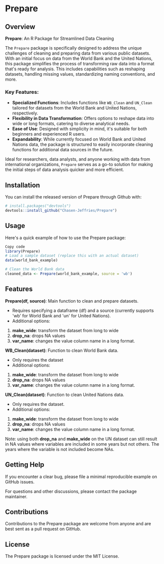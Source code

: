 # Prepare

## Overview

**Prepare**: An R Package for Streamlined Data Cleaning

The `Prepare` package is specifically designed to address the unique challenges of cleaning and preparing data from various public datasets. With an initial focus on data from the World Bank and the United Nations, this package simplifies the process of transforming raw data into a format that's ready for analysis. This includes capabilities such as reshaping datasets, handling missing values, standardizing naming conventions, and more.

### Key Features:

- **Specialized Functions**: Includes functions like `WB_Clean` and `UN_Clean` tailored for datasets from the World Bank and United Nations, respectively.
- **Flexibility in Data Transformation**: Offers options to reshape data into wide or long formats, catering to diverse analytical needs.
- **Ease of Use**: Designed with simplicity in mind, it's suitable for both beginners and experienced R users.
- **Expandability**: While currently focused on World Bank and United Nations data, the package is structured to easily incorporate cleaning functions for additional data sources in the future.

Ideal for researchers, data analysts, and anyone working with data from international organizations, `Prepare` serves as a go-to solution for making the initial steps of data analysis quicker and more efficient.


## Installation

You can install the released version of Prepare through Github with:

```r
# install.packages("devtools")
devtools::install_github("Chasen-Jeffries/Prepare")
```

## Usage

Here's a quick example of how to use the Prepare package:

```r
Copy code
library(Prepare)
# Load a sample dataset (replace this with an actual dataset)
data(world_bank_example)

# Clean the World Bank data
cleaned_data <- Prepare(world_bank_example, source = 'wb')
```

## Features

**Prepare(df, source)**: Main function to clean and prepare datasets. 
- Requires specifying a dataframe (df) and a source (currently supports 'wb' for World Bank and 'un' for United Nations).
- Additional options:
1. **make_wide**: transform the dataset from long to wide
2. **drop_na**: drops NA values  
3. **var_name**: changes the value column name in a long format. 

**WB_Clean(dataset)**: Function to clean World Bank data. 
- Only requires the dataset 
- Additional options:
1. **make_wide**: transform the dataset from long to wide
2. **drop_na**: drops NA values  
3. **var_name**: changes the value column name in a long format. 

**UN_Clean(dataset)**: Function to clean United Nations data. 
- Only requires the dataset.
- Additional options:
1. **make_wide**: transform the dataset from long to wide
2. **drop_na**: drops NA values  
3. **var_name**: changes the value column name in a long format.

Note: using both **drop_na** and **make_wide** on the UN dataset can still result in NA values where variables are included in some years but not others. The years where the variable is not included become NAs. 


## Getting Help

If you encounter a clear bug, please file a minimal reproducible example on GitHub issues.

For questions and other discussions, please contact the package maintainer.

## Contributions

Contributions to the Prepare package are welcome from anyone and are best sent as a pull request on GitHub.

## License

The Prepare package is licensed under the MIT License.
